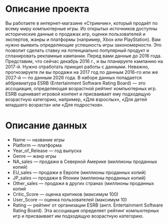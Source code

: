 # Описание проекта

 Вы работаете в интернет-магазине «Стримчик», который продаёт по всему миру компьютерные игры. Из открытых источников доступны исторические данные о продажах игр, оценки пользователей и экспертов, жанры и платформы (например, Xbox или PlayStation). Вам нужно выявить определяющие успешность игры закономерности. Это позволит сделать ставку на потенциально популярный продукт и спланировать рекламные кампании. Перед вами данные до 2016 года. Представим, что сейчас декабрь 2016 г., и вы планируете кампанию на 2017-й. Нужно отработать принцип работы с данными. Неважно, прогнозируете ли вы продажи на 2017 год по данным 2016-го или же 2027-й — по данным 2026 года. В наборе данных попадается аббревиатура ESRB (Entertainment Software Rating Board) — это ассоциация, определяющая возрастной рейтинг компьютерных игр. ESRB оценивает игровой контент и присваивает ему подходящую возрастную категорию, например, «Для взрослых», «Для детей младшего возраста» или «Для подростков».

# Описание данных

<ul type="disc"><li>Name — название игры</li>
<li>Platform — платформа</li>
<li>Year_of_Release — год выпуска</li>
<li>Genre — жанр игры</li><li>NA_sales — продажи в Северной Америке (миллионы проданных копий)</li>
<li>EU_sales — продажи в Европе (миллионы проданных копий)</li>
<li>JP_sales — продажи в Японии (миллионы проданных копий)</li><li>Other_sales — продажи в других странах (миллионы проданных копий</li><li>Critic_Score — оценка критиков (максимум 100)</li>
<li>User_Score — оценка пользователей (максимум 10)</li>
<li>Rating — рейтинг от организации ESRB (англ. Entertainment Software Rating Board). Эта ассоциация определяет рейтинг компьютерных игр и присваивает им подходящую возрастную категорию.</li>


